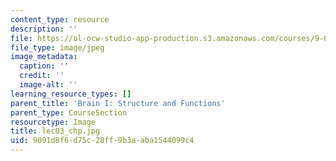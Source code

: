 ```yaml
---
content_type: resource
description: ''
file: https://ol-ocw-studio-app-production.s3.amazonaws.com/courses/9-00sc-introduction-to-psychology-fall-2011/9091d8f6d75c28ff9b3aaba1544099c4_lec03_chp.jpg
file_type: image/jpeg
image_metadata:
  caption: ''
  credit: ''
  image-alt: ''
learning_resource_types: []
parent_title: 'Brain I: Structure and Functions'
parent_type: CourseSection
resourcetype: Image
title: lec03_chp.jpg
uid: 9091d8f6-d75c-28ff-9b3a-aba1544099c4
---
```

